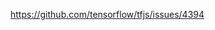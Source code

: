 [](https://github.com/tensorflow/tfjs/issues/1375#issuecomment-534155098)

https://github.com/tensorflow/tfjs/issues/4394